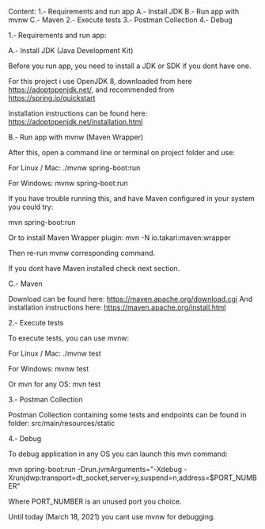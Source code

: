 Content:
1.- Requirements and run app
    A.- Install JDK
    B.- Run app with mvnw
    C.- Maven
2.- Execute tests
3.- Postman Collection
4.- Debug

1.- Requirements and run app:

A.- Install JDK (Java Development Kit)

Before you run app, you need to install a JDK or SDK if you dont have one.

For this project i use OpenJDK 8, downloaded from here https://adoptopenjdk.net/,
and recommended from https://spring.io/quickstart

Installation instructions can be found here: https://adoptopenjdk.net/installation.html

B.- Run app with mvnw (Maven Wrapper)

After this, open a command line or terminal on project folder and use:

For Linux / Mac:
./mvnw spring-boot:run

For Windows:
mvnw spring-boot:run

If you have trouble running this, and have Maven configured in your system you could try:

mvn spring-boot:run

Or to install Maven Wrapper plugin:
mvn -N io.takari:maven:wrapper

Then re-run mvnw corresponding command.

If you dont have Maven installed check next section.

C.- Maven

Download can be found here: https://maven.apache.org/download.cgi
And installation instructions here: https://maven.apache.org/install.html

2.- Execute tests

To execute tests, you can use mvnw:

For Linux / Mac:
./mvnw test

For Windows:
mvnw test

Or mvn for any OS:
mvn test

3.- Postman Collection

Postman Collection containing some tests and endpoints can be found in folder:
src/main/resources/static

4.- Debug

To debug application in any OS you can launch this mvn command:

mvn spring-boot:run -Drun.jvmArguments="-Xdebug -Xrunjdwp:transport=dt_socket,server=y,suspend=n,address=$PORT_NUMBER"

Where PORT_NUMBER is an unused port you choice.

Until today (March 18, 2021) you cant use mvnw for debugging.